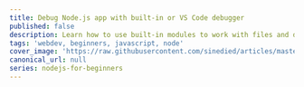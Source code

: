 ```yaml
---
title: Debug Node.js app with built-in or VS Code debugger
published: false
description: Learn how to use built-in modules to work with files and directories in a Node.js app with this series of bite-sized videos for beginners.
tags: 'webdev, beginners, javascript, node'
cover_image: 'https://raw.githubusercontent.com/sinedied/articles/master/articles/node/beginner-series/assets/banner3.jpg'
canonical_url: null
series: nodejs-for-beginners
---
```

